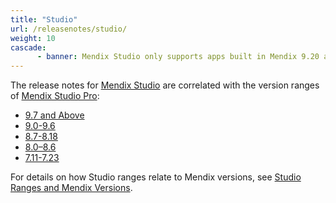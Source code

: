 ```yaml
---
title: "Studio"
url: /releasenotes/studio/
weight: 10
cascade:
      - banner: Mendix Studio only supports apps built in Mendix 9.20 and below. Apps built with Mendix 9.21 or above can be opened with Studio Pro.
---
```


The release notes for [Mendix Studio](/releasenotes/studio/) are correlated with the version ranges of [Mendix Studio Pro](/releasenotes/studio-pro/): 

* [9.7 and Above](/releasenotes/studio/9.7-and-above/)
* [9.0-9.6](/releasenotes/studio/9.0-9.6/)
* [8.7-8.18](/releasenotes/studio/8.7-8.18/)
* [8.0–8.6](/releasenotes/studio/8.0-8.6/)
* [7.11-7.23](/releasenotes/studio/7.11-7.23/)

For details on how Studio ranges relate to Mendix versions, see [Studio Ranges and Mendix Versions](/studio/general-versions/).
